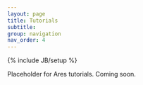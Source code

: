 ```yaml
---
layout: page
title: Tutorials
subtitle: 
group: navigation
nav_order: 4
---
```

{% include JB/setup %}

Placeholder for Ares tutorials.  Coming soon.